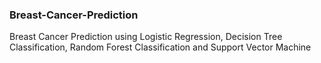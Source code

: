 ### Breast-Cancer-Prediction
Breast Cancer Prediction using Logistic Regression, Decision Tree Classification, Random Forest Classification and Support Vector Machine
